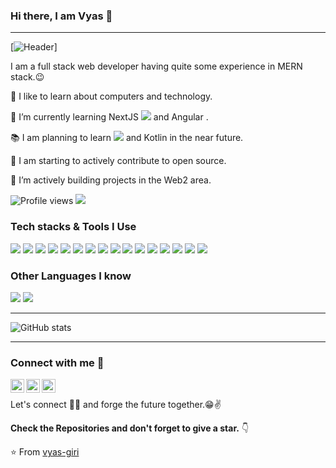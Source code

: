 ### Hi there, I am Vyas 👋

---
[![Header](https://media.giphy.com/media/Cmr1OMJ2FN0B2/giphy.gif "Header")]

I am a full stack web developer having quite some experience in MERN stack.:wink:
 
 🔭 I like to learn about computers and technology.
 
 🌱 I’m currently learning NextJS <img src="https://www.svgrepo.com/show/354113/nextjs-icon.svg"> and Angular .
 
 :books: I am planning to learn <img src="https://img.shields.io/badge/-Flutter-3a495d?style=flat&logo=flutter&logoColor=67b7f7"> and Kotlin in the near future.
 
 👯 I am starting to actively contribute to open source.
 
 🤔 I’m actively building projects in the Web2 area.
 

![Profile views](https://gpvc.arturio.dev/Souravdey777)  <img src="https://img.shields.io/github/followers/Souravdey777?label=Follow" style=" float:left, margin-right:10px" />



### Tech stacks & Tools I Use

<img src = "https://img.shields.io/badge/-HTML5-E34F26?style=flat&logo=html5&logoColor=white"> <img src = "https://img.shields.io/badge/-CSS3-1572B6?style=flat&logo=css3&logoColor=white">
<img src="https://img.shields.io/badge/-Bootstrap-563D7C?style=flat&logo=bootstrap&logoColor=white">
<img src="https://img.shields.io/badge/-JavaScript-eed718?style=flat&logo=javascript&logoColor=ffffff">
<img src="https://img.shields.io/badge/-React-000000?style=flat&logo=react&logoColor=00c8ff">
<img src="https://img.shields.io/badge/-MongoDB-4DB33D?style=flat&logo=mongodb&logoColor=FFFFFF">
<img src="https://img.shields.io/badge/-MySQL-F29111?style=flat&logo=mysql&logoColor=FFFFFF">
<img src="https://img.shields.io/badge/-Express.js-787878?style=flat">
<img src="https://img.shields.io/badge/-Node.js-3C873A?style=flat&logo=Node.js&logoColor=white">
<img src="https://img.shields.io/badge/-Firebase-FFA611?style=flat&logo=firebase&logoColor=FFFFFF">
<img src="http://img.shields.io/badge/-Google%20Cloud%20Platform-4285F4?style=flat&logo=google%20cloud&logoColor=white">
<img src="https://img.shields.io/badge/-Progressive Web Apps-5A0FC8?style=flat">
<img src="http://img.shields.io/badge/-Git-F1502F?style=flat&logo=git&logoColor=FFFFFF">
<img src="http://img.shields.io/badge/-Github-000000?style=flat&logo=github&logoColor=FFFFFF">
<img src="http://img.shields.io/badge/-VS%20Code-007ACC?style=flat&logo=visual%20studio%20code&logoColor=white">
<img src="http://img.shields.io/badge/-Vercel-black?style=flat&logo=vercel&logoColor=white">

### Other Languages I know
<img src="https://img.shields.io/badge/-C%20&%20C++-659ad2?style=flat&logo=c%2B%2B&logoColor=ffffff"> <img src="https://img.shields.io/badge/-Python-black?style=flat&logo=python&logoColor=white"> 

---

![GitHub stats](https://github-readme-stats.vercel.app/api?username=vyas-giri&show_icons=true&hide_border=true)


---


### Connect with me  💬 
[<img align="left" alt="vyasgiri3 | Twitter" width="22px" src="https://img.icons8.com/color/48/twitter--v1.png" />][twitter]
[<img align="left" alt="vyas-giri | LinkedIn" width="22px" src="https://img.icons8.com/color/48/linkedin.png" />][linkedin]
[<img align="left" alt="vyas_kun | Instagram" width="22px" src="https://img.icons8.com/color/48/instagram-new--v1.png" />][instagram]

<br/>

Let's connect 👨‍💻 and forge the future together.😁✌

**Check the Repositories and don't forget to give a star.** 👇

:star: From [vyas-giri](https://github.com/vyas-giri)

[twitter]: https://twitter.com/vyasgiri3
[instagram]: https://www.instagram.com/vyas_kun/
[linkedin]: https://www.linkedin.com/in/vyas-giri
